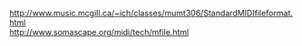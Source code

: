 http://www.music.mcgill.ca/~ich/classes/mumt306/StandardMIDIfileformat.html  
http://www.somascape.org/midi/tech/mfile.html
